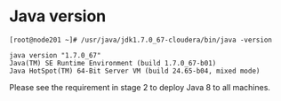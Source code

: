 # Java version
`[root@node201 ~]# /usr/java/jdk1.7.0_67-cloudera/bin/java -version`
```
java version "1.7.0_67"
Java(TM) SE Runtime Environment (build 1.7.0_67-b01)
Java HotSpot(TM) 64-Bit Server VM (build 24.65-b04, mixed mode)
```
Please see the requirement in stage 2 to deploy Java 8 to all machines.
